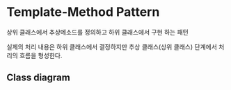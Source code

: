 # Template-Method Pattern
상위 클래스에서 추상메소드를 정의하고 하위 클래스에서 구현 하는 패턴

실제의 처리 내용은 하위 클래스에서 결정하지만 추상 클래스(상위 클래스) 단계에서 처리의 흐름을 형성한다.

 

## Class diagram





